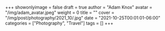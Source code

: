 +++
showonlyimage = false
draft = true
author = "Adam Knox"
avatar = "/img/adam_avatar.jpeg"
weight = 0
title = ""
cover = "/img/post/photography/2021_10/.jpg"
date = "2021-10-25T00:01:01-06:00"
categories = ["Photography", "Travel"]
tags = []
+++
<!--more-->

